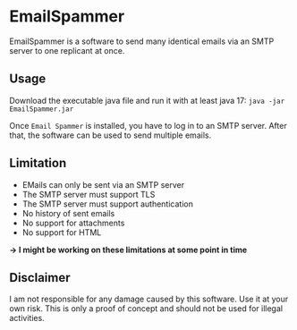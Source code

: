 # EmailSpammer

EmailSpammer is a software to send many identical emails via an SMTP server to one replicant at once.

## Usage
Download the executable java file and run it with at least java 17: `java -jar EmailSpammer.jar`

Once `Email Spammer` is installed, you have to log in to an SMTP server. After that, the software can be used to send multiple emails.

## Limitation

- EMails can only be sent via an SMTP server
- The SMTP server must support TLS
- The SMTP server must support authentication
- No history of sent emails
- No support for attachments
- No support for HTML

**-> I might be working on these limitations at some point in time**

## Disclaimer

I am not responsible for any damage caused by this software. Use it at your own risk. This is only a proof of concept and should not be used for illegal activities.
